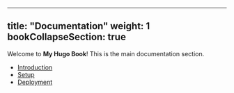 
---
title: "Documentation"
weight: 1
bookCollapseSection: true
---

Welcome to **My Hugo Book**! This is the main documentation section.

- [Introduction](introduction/)
- [Setup](setup/)
- [Deployment](deployment/)

